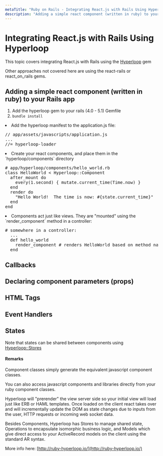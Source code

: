 ```yaml
---
metaTitle: "Ruby on Rails - Integrating React.js with Rails Using Hyperloop"
description: "Adding a simple react component (written in ruby) to your Rails app, Callbacks, Declaring component parameters (props), HTML Tags, Event Handlers, States"
---
```


# Integrating React.js with Rails Using Hyperloop


This topic covers integrating React.js with Rails using the [Hyperloop](http://ruby-hyperloop.io) gem

Other approaches not covered here are using the react-rails or react_on_rails gems.



## Adding a simple react component (written in ruby) to your Rails app


1. Add the hyperloop gem to your rails (4.0 - 5.1) Gemfile
1. `bundle install`
<li>Add the hyperloop manifest to the application.js file:
<pre>// app/assets/javascripts/application.js
...
//= hyperloop-loader
</pre>
</li>
<li>Create your react components, and place them in the `hyperloop/components` directory
<pre># app/hyperloop/components/hello_world.rb
class HelloWorld < Hyperloop::Component
  after_mount do
    every(1.second) { mutate.current_time(Time.now) }
  end
  render do
    "Hello World!  The time is now: #{state.current_time}"
  end
end
</pre>
</li>
<li>Components act just like views.  They are "mounted" using the `render_component` method in a controller:
<pre># somewhere in a controller:
  ...
  def hello_world
    render_component # renders HelloWorld based on method name
  end
</pre>
</li>



## Callbacks




## Declaring component parameters (props)




## HTML Tags




## Event Handlers




## States


Note that states can be shared between components using [Hyperloop::Stores](http://ruby-hyperloop.io/start/stores/)



#### Remarks


Component classes simply generate the equivalent javascript component classes.

You can also access javascript components and libraries directly from your ruby component classes.

Hyperloop will "prerender" the view server side so your initial view will load just like ERB or HAML templates.  Once loaded on the client react takes over and will incrementally update the DOM as state changes due to inputs from the user, HTTP requests or incoming web socket data.

Besides Components, Hyperloop has Stores to manage shared state, Operations to encapsulate isomorphic business logic, and Models which give direct access to your ActiveRecord models on the client using the standard AR syntax.

More info here: [http://ruby-hyperloop.io/](http://ruby-hyperloop.io/)

